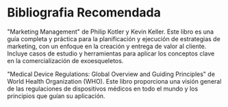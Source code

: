 # Bibliografia Recomendada

"Marketing Management" de Philip Kotler y Kevin Keller. Este libro es una guía completa y práctica para la planificación y ejecución de estrategias de marketing, con un enfoque en la creación y entrega de valor al cliente. Incluye casos de estudio y herramientas para aplicar los conceptos clave en la comercialización de exoesqueletos.

 "Medical Device Regulations: Global Overview and Guiding Principles" de World Health Organization (WHO). Este libro proporciona una visión general de las regulaciones de dispositivos médicos en todo el mundo y los principios que guían su aplicación.